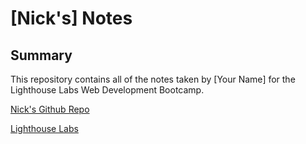 # [Nick's] Notes

## Summary 

This repository contains all of the notes taken by [Your Name] for the Lighthouse Labs Web Development Bootcamp.

[Nick's Github Repo](https://github.com/Ravenor222/lighthouse-web-notes)

[Lighthouse Labs](https://www.lighthouselabs.ca/)

